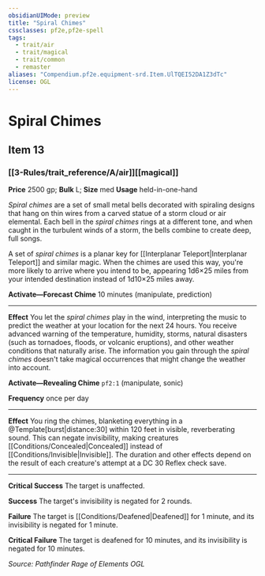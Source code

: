 ```yaml
---
obsidianUIMode: preview
title: "Spiral Chimes"
cssclasses: pf2e,pf2e-spell
tags:
  - trait/air
  - trait/magical
  - trait/common
  - remaster
aliases: "Compendium.pf2e.equipment-srd.Item.UlTQEI52DA1Z3dTc"
license: OGL
---
```

# Spiral Chimes
## Item 13
### [[3-Rules/trait_reference/A/air]][[magical]]


**Price** 2500 gp; 
**Bulk** L; **Size** med
**Usage** held-in-one-hand

_Spiral chimes_ are a set of small metal bells decorated with spiraling designs that hang on thin wires from a carved statue of a storm cloud or air elemental. Each bell in the _spiral chimes_ rings at a different tone, and when caught in the turbulent winds of a storm, the bells combine to create deep, full songs.

A set of _spiral chimes_ is a planar key for [[Interplanar Teleport|Interplanar Teleport]] and similar magic. When the chimes are used this way, you're more likely to arrive where you intend to be, appearing 1d6×25 miles from your intended destination instead of 1d10×25 miles away.

**Activate—Forecast Chime** 10 minutes (manipulate, prediction)

* * *

**Effect** You let the _spiral chimes_ play in the wind, interpreting the music to predict the weather at your location for the next 24 hours. You receive advanced warning of the temperature, humidity, storms, natural disasters (such as tornadoes, floods, or volcanic eruptions), and other weather conditions that naturally arise. The information you gain through the _spiral chimes_ doesn't take magical occurrences that might change the weather into account.

**Activate—Revealing Chime** `pf2:1` (manipulate, sonic)

**Frequency** once per day

* * *

**Effect** You ring the chimes, blanketing everything in a @Template\[burst|distance:30\] within 120 feet in visible, reverberating sound. This can negate invisibility, making creatures [[Conditions/Concealed|Concealed]] instead of [[Conditions/Invisible|Invisible]]. The duration and other effects depend on the result of each creature's attempt at a DC 30 Reflex check save.

* * *

**Critical Success** The target is unaffected.

**Success** The target's invisibility is negated for 2 rounds.

**Failure** The target is [[Conditions/Deafened|Deafened]] for 1 minute, and its invisibility is negated for 1 minute.

**Critical Failure** The target is deafened for 10 minutes, and its invisibility is negated for 10 minutes.

*Source: Pathfinder Rage of Elements*
*OGL*